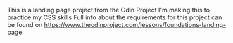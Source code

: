This is a landing page project from the Odin Project
I'm making this to practice my CSS skills
Full info about the requirements for this project can be found on https://www.theodinproject.com/lessons/foundations-landing-page
